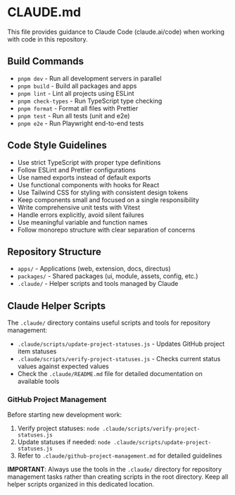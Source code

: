 # CLAUDE.md

This file provides guidance to Claude Code (claude.ai/code) when working with code in this repository.

## Build Commands
- `pnpm dev` - Run all development servers in parallel
- `pnpm build` - Build all packages and apps
- `pnpm lint` - Lint all projects using ESLint
- `pnpm check-types` - Run TypeScript type checking
- `pnpm format` - Format all files with Prettier
- `pnpm test` - Run all tests (unit and e2e)
- `pnpm e2e` - Run Playwright end-to-end tests

## Code Style Guidelines
- Use strict TypeScript with proper type definitions
- Follow ESLint and Prettier configurations
- Use named exports instead of default exports
- Use functional components with hooks for React
- Use Tailwind CSS for styling with consistent design tokens
- Keep components small and focused on a single responsibility
- Write comprehensive unit tests with Vitest
- Handle errors explicitly, avoid silent failures
- Use meaningful variable and function names
- Follow monorepo structure with clear separation of concerns

## Repository Structure
- `apps/` - Applications (web, extension, docs, directus)
- `packages/` - Shared packages (ui, module, assets, config, etc.)
- `.claude/` - Helper scripts and tools managed by Claude

## Claude Helper Scripts
The `.claude/` directory contains useful scripts and tools for repository management:

- `.claude/scripts/update-project-statuses.js` - Updates GitHub project item statuses
- `.claude/scripts/verify-project-statuses.js` - Checks current status values against expected values
- Check the `.claude/README.md` file for detailed documentation on available tools

### GitHub Project Management
Before starting new development work:
1. Verify project statuses: `node .claude/scripts/verify-project-statuses.js`
2. Update statuses if needed: `node .claude/scripts/update-project-statuses.js`
3. Refer to `.claude/github-project-management.md` for detailed guidelines

**IMPORTANT**: Always use the tools in the `.claude/` directory for repository management tasks rather than creating scripts in the root directory. Keep all helper scripts organized in this dedicated location.